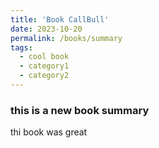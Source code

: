 ```yaml
---
title: 'Book CallBull'
date: 2023-10-20
permalink: /books/summary 
tags:
  - cool book
  - category1
  - category2
---
```


### this is a new book summary
thi book was great

